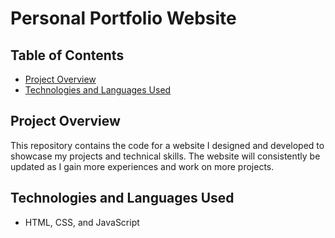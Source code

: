 # Personal Portfolio Website

## Table of Contents

- [Project Overview](#project-overview)
- [Technologies and Languages Used](#technologies-and-languages-used)

## Project Overview
This repository contains the code for a website I designed and developed to showcase my projects and technical skills. The website will consistently be updated as I gain more experiences and work on more projects.

## Technologies and Languages Used

* HTML, CSS, and JavaScript

